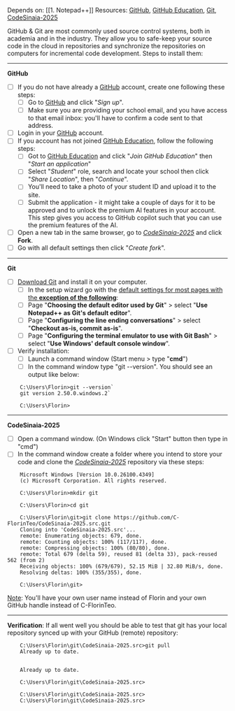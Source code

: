 Depends on: [[1. Notepad++]]
Resources: [GitHub](https://github.com/), [GitHub Education](https://github.com/education), [Git](https://git-scm.com/downloads), [CodeSinaia-2025](https://github.com/inproted/CodeSinaia-2025.src)

GitHub & Git are most commonly used source control systems, both in academia and in the industry. They allow you to safe-keep your source code in the cloud in repositories and synchronize the repositories on computers for incremental code development.
Steps to install them:

----
**GitHub**
- [ ] If you do not have already a [GitHub](https://github.com/)  account, create one following these steps:
	- [ ] Go to [GitHub](https://github.com/) and click "*Sign up*". 
	- [ ] Make sure you are providing your school email, and you have access to that email inbox: you'll have to confirm a code sent to that address.
- [ ] Login in your [GitHub](https://github.com/) account.
- [ ] If you account has not joined [GitHub Education](https://github.com/education), follow the following steps:
	- [ ] Got to [GitHub Education](https://github.com/education) and click "*Join GitHub Education*" then "*Start an application*"
	- [ ] Select "*Student*" role, search and locate your school then click "*Share Location*", then "*Continue*".
	- [ ] You'll need to take a photo of your student ID and upload it to the site.
	- [ ] Submit the application - it might take a couple of days for it to be approved and to unlock the premium AI features in your account.
	This step gives you access to GitHub copilot such that you can use the premium features of the AI.
- [ ] Open a new tab in the same browser, go to [_CodeSinaia-2025_](https://github.com/inproted/CodeSinaia-2025.src) and click **Fork**.
- [ ] Go with all default settings then click "*Create fork*".

----
**Git**
- [ ] [Download Git](https://git-scm.com/downloads) and install it on your computer.
	- [ ] In the setup wizard go with the <u>default settings for most pages with the <b>exception of the following</b></u>:
	- [ ] Page  "**Choosing the default editor used by Git**" >  select "**Use Notepad++ as Git's default editor**".
	- [ ] Page "**Configuring the line ending conversations**" > select "**Checkout as-is, commit as-is**".
	- [ ] Page "**Configuring the terminal emulator to use with Git Bash**" > select "**Use Windows' default console window**".
- [ ] Verify installation:
	- [ ] Launch a command window (Start menu > type "**cmd**")
	- [ ] In the command window type "git --version". You should see an output like below:

```
    C:\Users\Florin>git --version`
    git version 2.50.0.windows.2`

    C:\Users\Florin>
```

----
**CodeSinaia-2025**
- [ ] Open a command window. (On Windows click "Start" button then type in "cmd")
- [ ] In the command window create a folder where you intend to store your code and clone the [_CodeSinaia-2025_](https://github.com/inproted/CodeSinaia-2025.src) repository via these steps:
```
    Microsoft Windows [Version 10.0.26100.4349]
    (c) Microsoft Corporation. All rights reserved.
    
    C:\Users\Florin>mkdir git
    
    C:\Users\Florin>cd git
    
    C:\Users\Florin\git>git clone https://github.com/C-FlorinTeo/CodeSinaia-2025.src.git
    Cloning into 'CodeSinaia-2025.src'...
    remote: Enumerating objects: 679, done.
    remote: Counting objects: 100% (117/117), done.
    remote: Compressing objects: 100% (80/80), done.
    remote: Total 679 (delta 59), reused 81 (delta 33), pack-reused 562 (from 2)
    Receiving objects: 100% (679/679), 52.15 MiB | 32.80 MiB/s, done.
    Resolving deltas: 100% (355/355), done.
    
    C:\Users\Florin\git>
```
<u>Note</u>: You'll have your own user name instead of Florin and your own GitHub handle instead of C-FlorinTeo.

----
**Verification**: If all went well you should be able to test that git has your local repository synced up with your GitHub (remote) repository:
```
    C:\Users\Florin\git\CodeSinaia-2025.src>git pull
    Already up to date.
    

    Already up to date.
    
    C:\Users\Florin\git\CodeSinaia-2025.src>
    
    C:\Users\Florin\git\CodeSinaia-2025.src>
    C:\Users\Florin\git\CodeSinaia-2025.src>
```

